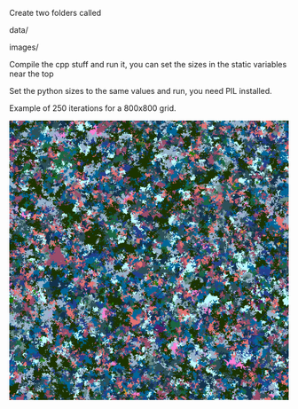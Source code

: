 Create two folders called

data/

images/

Compile the cpp stuff and run it, you can set the sizes in the static variables near the top

Set the python sizes to the same values and run, you need PIL installed.

Example of 250 iterations for a 800x800 grid.

![Example](/example-250.png?raw=true "Optional Title")
